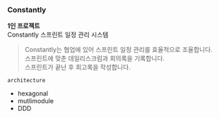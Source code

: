 ### Constantly

**1인 프로젝트**  
Constantly 스프린트 일정 관리 시스템  
  
> Constantly는 협업에 있어 스프린트 일정 관리를 효율적으로 조율합니다.  
> 스프린트에 맞춘 데일리스크럼과 회의록을 기록합니다.  
> 스프린트가 끝난 후 회고록을 작성합니다.
  
`architecture`
- hexagonal
- mutlimodule
- DDD